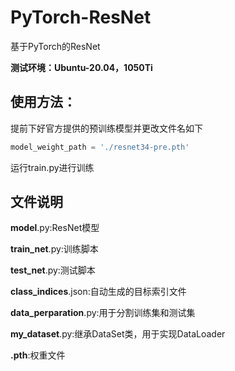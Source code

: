 # PyTorch-ResNet
基于PyTorch的ResNet

**测试环境：Ubuntu-20.04，1050Ti**  

## 使用方法：

提前下好官方提供的预训练模型并更改文件名如下 

```python
model_weight_path = './resnet34-pre.pth'
```

运行train.py进行训练

## 文件说明  

**model**.py:ResNet模型  

**train_net**.py:训练脚本  

**test_net**.py:测试脚本    

**class_indices**.json:自动生成的目标索引文件  

**data_perparation**.py:用于分割训练集和测试集  

**my_dataset**.py:继承DataSet类，用于实现DataLoader  

**.pth**:权重文件  